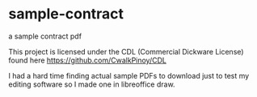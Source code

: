 # sample-contract
a sample contract pdf

This project is licensed under the CDL (Commercial Dickware License) found here https://github.com/CwalkPinoy/CDL

I had a hard time finding actual sample PDFs to download just to test my editing software so I made one in libreoffice draw.
